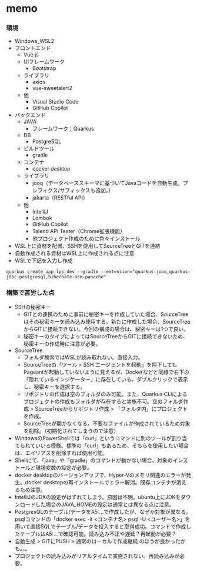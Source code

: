 # memo

### 環境
- Windows_WSL2
- フロントエンド
  - Vue.js
  - UIフレームワーク
    - Bootstrap
  - ライブラリ
    - axios
    - vue-sweetalert2
  - 他
    - Visual Studio Code
    - GitHub Copilot
- バックエンド
  - JAVA
    - フレームワーク：Quarkus
  - DB
    - PostgreSQL
  - ビルドツール
    - gradle
  - コンテナ
    - docker desktop
  - ライブラリ
    - jooq（データベーススキーマに基づいてJavaコードを自動生成。プレフィクス/サフィックスも追加。）
    - jakarta（RESTful API）
  - 他
    - IntelliJ
    - Lombok
    - GitHub Copilot
    - Talend API Tester（Chrome拡張機能）
    - 他プロジェクト作成のために色々インストール
- WSL上に資材を配置、SSHを使用してSourceTreeとGITを連結
- 自動作成される資材はWSL上に作成される点に注意
- WSLで下記を入力し作成
```shell script
quarkus create app lps_dev --gradle --extension="quarkus-jooq,quarkus-jdbc-postgresql,hibernate-orm-panache"
```

### 構築で苦労した点
- SSHの秘密キー
  - GITとの連携のために事前に秘密キーを作成していた場合、SourceTreeはその秘密キーを読み込み使用する。新たに作成した場合、SourceTreeからGITに接続できない。今回の構成の場合は、秘密キーは1つで良い。
  - 秘密キーのタイプによってはSourceTreeからGITに接続できないため、秘密キーの作成時に注意が必要。
- SourceTree
  - フォルダ検索ではWSLが読み取れない。直接入力。
  - SourceTreeの「ツール > SSH エージェントを起動」を押下してもPageantが起動していないように見えるが、Dockerなどと同様で右下の「隠れているインジケーター」に存在している。ダブルクリックで表示し、秘密キーを選択する。
  - リポジトリの作成は空のフォルダのみ可能。また、Quarkus CLIによるプロジェクトの作成もフォルダが存在すると実施不可。空のフォルダ作成 > SourceTreeからリポジトリ作成 > 「フォルダ内」にプロジェクトを作成。
  - SourceTreeが開かなくなる。不要なファイルが作成されているため対象を削除。（初期化されてしまうので注意）
- WindowsのPowerShellでは「curl」というコマンドに別のツールが割り当てられていいる模様。標準の「curl」もあるため、そちらを使用したい場合は、エイリアスを削除すれば使用可能。
- Shellにて、「java」や「gradle」のコマンドが動かない場合、対象のインストールと環境変数の設定が必要。
- docker desktopのバージョンアップで、Hyper-Vのメモリ関連のエラーが発生。docker desktopの再インストールでエラー解消。既存コンテナが消えるため注意。
- IntelliJのJDKの設定がはずれてしまう。原因は不明。ubuntu上にJDKをダウンロードした場合のJAVA_HOMEの設定は通常とは異なる点に注意。
- PostgresQLのテーブル/データをA5:...で作成したが、なぜか対象が異なる。psqlコマンドの「docker exec -it <コンテナ名> psql -U <ユーザー名>」を用いて直接SQLでテーブル/データを投入すると取得成功。コマンドで作成したテーブルはA5:...で確認可能。読み込み不正や遅延？再起動が必要？
- 自動生成 > GITにPUSH > 通常のローカルで作成継続 のほうが良かったかも。。。
- プロジェクトの読み込みがリアルタイムで実施されない。再読み込みが必要。

